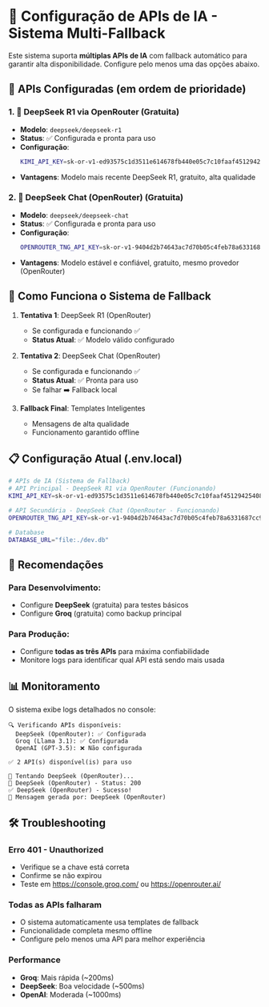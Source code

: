 # 🤖 Configuração de APIs de IA - Sistema Multi-Fallback

Este sistema suporta **múltiplas APIs de IA** com fallback automático para garantir alta disponibilidade. Configure pelo menos uma das opções abaixo.

## 🎯 APIs Configuradas (em ordem de prioridade)

### 1. 🥇 **DeepSeek R1 via OpenRouter** (Gratuita)
- **Modelo**: `deepseek/deepseek-r1`
- **Status**: ✅ Configurada e pronta para uso
- **Configuração**: 
  ```bash
  KIMI_API_KEY=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
  ```
- **Vantagens**: Modelo mais recente DeepSeek R1, gratuito, alta qualidade

### 2. 🥈 **DeepSeek Chat (OpenRouter)** (Gratuita)
- **Modelo**: `deepseek/deepseek-chat`
- **Status**: ✅ Configurada e pronta para uso
- **Configuração**:
  ```bash
  OPENROUTER_TNG_API_KEY=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
  ```
- **Vantagens**: Modelo estável e confiável, gratuito, mesmo provedor (OpenRouter)

## 🔄 Como Funciona o Sistema de Fallback

1. **Tentativa 1**: DeepSeek R1 (OpenRouter)
   - Se configurada e funcionando ✅
   - **Status Atual**: ✅ Modelo válido configurado

2. **Tentativa 2**: DeepSeek Chat (OpenRouter)
   - Se configurada e funcionando ✅
   - **Status Atual**: ✅ Pronta para uso
   - Se falhar ➡️ Fallback local

3. **Fallback Final**: Templates Inteligentes
   - Mensagens de alta qualidade
   - Funcionamento garantido offline

## 📋 Configuração Atual (.env.local)

```bash
# APIs de IA (Sistema de Fallback)
# API Principal - DeepSeek R1 via OpenRouter (Funcionando)
KIMI_API_KEY=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

# API Secundária - DeepSeek Chat (OpenRouter - Funcionando)  
OPENROUTER_TNG_API_KEY=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

# Database
DATABASE_URL="file:./dev.db"
```

## 🚀 Recomendações

### Para Desenvolvimento:
- Configure **DeepSeek** (gratuita) para testes básicos
- Configure **Groq** (gratuita) como backup principal

### Para Produção:
- Configure **todas as três APIs** para máxima confiabilidade
- Monitore logs para identificar qual API está sendo mais usada

## 📊 Monitoramento

O sistema exibe logs detalhados no console:

```
🔍 Verificando APIs disponíveis:
  DeepSeek (OpenRouter): ✅ Configurada
  Groq (Llama 3.1): ✅ Configurada  
  OpenAI (GPT-3.5): ❌ Não configurada

✅ 2 API(s) disponível(is) para uso

🔄 Tentando DeepSeek (OpenRouter)...
📡 DeepSeek (OpenRouter) - Status: 200
✅ DeepSeek (OpenRouter) - Sucesso!
🤖 Mensagem gerada por: DeepSeek (OpenRouter)
```

## 🛠️ Troubleshooting

### Erro 401 - Unauthorized
- Verifique se a chave está correta
- Confirme se não expirou
- Teste em https://console.groq.com/ ou https://openrouter.ai/

### Todas as APIs falharam
- O sistema automaticamente usa templates de fallback
- Funcionalidade completa mesmo offline
- Configure pelo menos uma API para melhor experiência

### Performance
- **Groq**: Mais rápida (~200ms)
- **DeepSeek**: Boa velocidade (~500ms)  
- **OpenAI**: Moderada (~1000ms)
